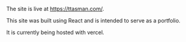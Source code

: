 The site is live at https://ttasman.com/.

This site was built using React and is intended to serve as a portfolio. 

It is currently being hosted with vercel.
